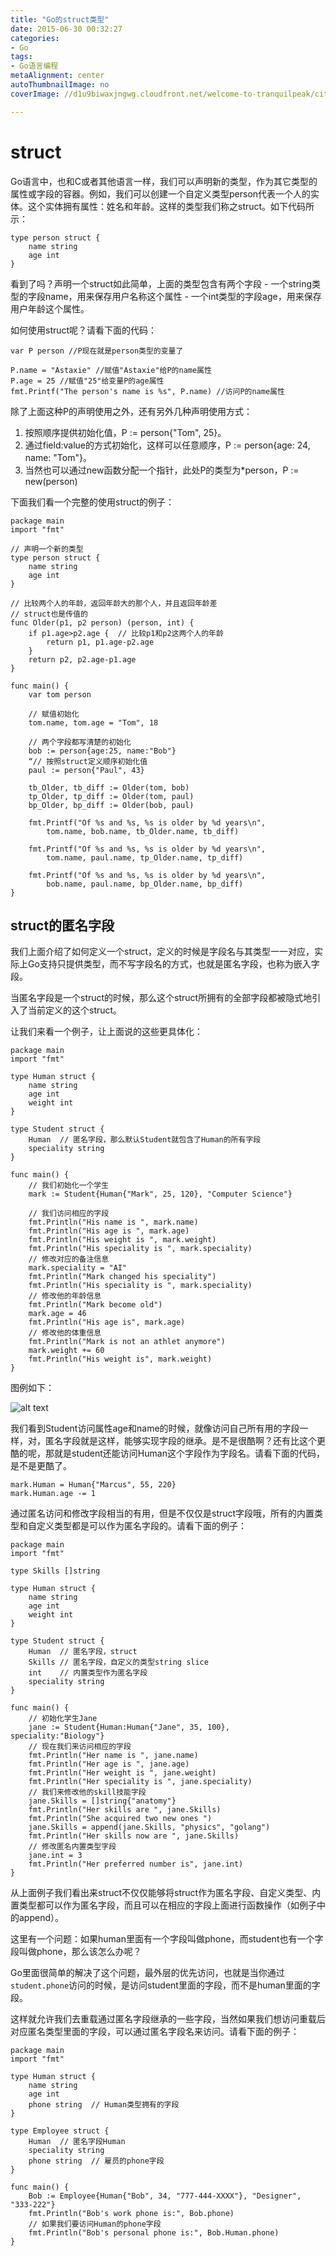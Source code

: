 ```yaml
---
title: "Go的struct类型"
date: 2015-06-30 00:32:27
categories: 
- Go
tags: 
- Go语言编程
metaAlignment: center
autoThumbnailImage: no
coverImage: //d1u9biwaxjngwg.cloudfront.net/welcome-to-tranquilpeak/city.jpg

---
```


<!--more-->

# struct

Go语言中，也和C或者其他语言一样，我们可以声明新的类型，作为其它类型的属性或字段的容器。例如，我们可以创建一个自定义类型person代表一个人的实体。这个实体拥有属性：姓名和年龄。这样的类型我们称之struct。如下代码所示：

	type person struct {
		name string
		age int
	}

看到了吗？声明一个struct如此简单，上面的类型包含有两个字段 - 一个string类型的字段name，用来保存用户名称这个属性 - 一个int类型的字段age，用来保存用户年龄这个属性。

如何使用struct呢？请看下面的代码：

	var P person //P现在就是person类型的变量了
	
	P.name = "Astaxie" //赋值"Astaxie"给P的name属性
	P.age = 25 //赋值"25"给变量P的age属性
	fmt.Printf("The person's name is %s", P.name) //访问P的name属性
	
除了上面这种P的声明使用之外，还有另外几种声明使用方式：

1. 按照顺序提供初始化值，P := person{"Tom", 25}。
2. 通过field:value的方式初始化，这样可以任意顺序，P := person{age: 24, name: "Tom"}。
3. 当然也可以通过new函数分配一个指针，此处P的类型为*person，P := new(person)

下面我们看一个完整的使用struct的例子：

	package main
	import "fmt"
	
	// 声明一个新的类型
	type person struct {
	    name string
	    age int
	}
	
	// 比较两个人的年龄，返回年龄大的那个人，并且返回年龄差
	// struct也是传值的
	func Older(p1, p2 person) (person, int) {
	    if p1.age>p2.age {  // 比较p1和p2这两个人的年龄
	        return p1, p1.age-p2.age
	    }
	    return p2, p2.age-p1.age
	}
	
	func main() {
	    var tom person
	
	    // 赋值初始化
	    tom.name, tom.age = "Tom", 18
	
	    // 两个字段都写清楚的初始化
	    bob := person{age:25, name:"Bob"}
	    “// 按照struct定义顺序初始化值
	    paul := person{"Paul", 43}
	
	    tb_Older, tb_diff := Older(tom, bob)
	    tp_Older, tp_diff := Older(tom, paul)
	    bp_Older, bp_diff := Older(bob, paul)
	
	    fmt.Printf("Of %s and %s, %s is older by %d years\n",
	        tom.name, bob.name, tb_Older.name, tb_diff)
	
	    fmt.Printf("Of %s and %s, %s is older by %d years\n",
	        tom.name, paul.name, tp_Older.name, tp_diff)
	
	    fmt.Printf("Of %s and %s, %s is older by %d years\n",
	        bob.name, paul.name, bp_Older.name, bp_diff)
	}

## struct的匿名字段

我们上面介绍了如何定义一个struct，定义的时候是字段名与其类型一一对应，实际上Go支持只提供类型，而不写字段名的方式，也就是匿名字段，也称为嵌入字段。

当匿名字段是一个struct的时候，那么这个struct所拥有的全部字段都被隐式地引入了当前定义的这个struct。

让我们来看一个例子，让上面说的这些更具体化：

	package main
	import "fmt"

	type Human struct {
		name string
		age int
		weight int
	}

	type Student struct {
		Human  // 匿名字段，那么默认Student就包含了Human的所有字段
		speciality string
	}

	func main() {
		// 我们初始化一个学生
		mark := Student{Human{"Mark", 25, 120}, "Computer Science"}

		// 我们访问相应的字段
		fmt.Println("His name is ", mark.name)
		fmt.Println("His age is ", mark.age)
		fmt.Println("His weight is ", mark.weight)
		fmt.Println("His speciality is ", mark.speciality)
		// 修改对应的备注信息
		mark.speciality = "AI"
		fmt.Println("Mark changed his speciality")
		fmt.Println("His speciality is ", mark.speciality)
		// 修改他的年龄信息
		fmt.Println("Mark become old")
		mark.age = 46
		fmt.Println("His age is", mark.age)
		// 修改他的体重信息
		fmt.Println("Mark is not an athlet anymore")
		mark.weight += 60
		fmt.Println("His weight is", mark.weight)
	}
	
图例如下：

![alt text](/img/GoStruct/1.png)

我们看到Student访问属性age和name的时候，就像访问自己所有用的字段一样，对，匿名字段就是这样，能够实现字段的继承。是不是很酷啊？还有比这个更酷的呢，那就是student还能访问Human这个字段作为字段名。请看下面的代码，是不是更酷了。

	mark.Human = Human{"Marcus", 55, 220}
	mark.Human.age -= 1
	
通过匿名访问和修改字段相当的有用，但是不仅仅是struct字段哦，所有的内置类型和自定义类型都是可以作为匿名字段的。请看下面的例子：

	package main
	import "fmt"

	type Skills []string

	type Human struct {
		name string
		age int
		weight int
	}

	type Student struct {
		Human  // 匿名字段，struct
		Skills // 匿名字段，自定义的类型string slice
		int    // 内置类型作为匿名字段
		speciality string
	}

	func main() {
		// 初始化学生Jane
		jane := Student{Human:Human{"Jane", 35, 100}, speciality:"Biology"}
		// 现在我们来访问相应的字段
		fmt.Println("Her name is ", jane.name)
		fmt.Println("Her age is ", jane.age)
		fmt.Println("Her weight is ", jane.weight)
		fmt.Println("Her speciality is ", jane.speciality)
		// 我们来修改他的skill技能字段
		jane.Skills = []string{"anatomy"}
		fmt.Println("Her skills are ", jane.Skills)
		fmt.Println("She acquired two new ones ")
		jane.Skills = append(jane.Skills, "physics", "golang")
		fmt.Println("Her skills now are ", jane.Skills)
		// 修改匿名内置类型字段
		jane.int = 3
		fmt.Println("Her preferred number is", jane.int)
	}
	
从上面例子我们看出来struct不仅仅能够将struct作为匿名字段、自定义类型、内置类型都可以作为匿名字段，而且可以在相应的字段上面进行函数操作（如例子中的append）。

这里有一个问题：如果human里面有一个字段叫做phone，而student也有一个字段叫做phone，那么该怎么办呢？

Go里面很简单的解决了这个问题，最外层的优先访问，也就是当你通过`student.phone`访问的时候，是访问student里面的字段，而不是human里面的字段。

这样就允许我们去重载通过匿名字段继承的一些字段，当然如果我们想访问重载后对应匿名类型里面的字段，可以通过匿名字段名来访问。请看下面的例子：

	package main
	import "fmt"

	type Human struct {
		name string
		age int
		phone string  // Human类型拥有的字段
	}

	type Employee struct {
		Human  // 匿名字段Human
		speciality string
		phone string  // 雇员的phone字段
	}

	func main() {
		Bob := Employee{Human{"Bob", 34, "777-444-XXXX"}, "Designer", "333-222"}
		fmt.Println("Bob's work phone is:", Bob.phone)
		// 如果我们要访问Human的phone字段
		fmt.Println("Bob's personal phone is:", Bob.Human.phone)
	}
